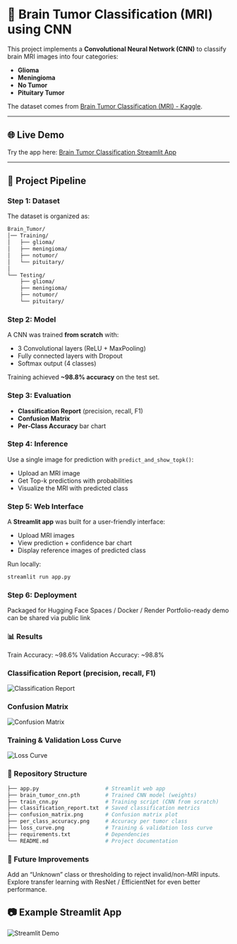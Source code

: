# 🧠 Brain Tumor Classification (MRI) using CNN

This project implements a **Convolutional Neural Network (CNN)** to classify brain MRI images into four categories:  
- **Glioma**  
- **Meningioma**  
- **No Tumor**  
- **Pituitary Tumor**  

The dataset comes from [Brain Tumor Classification (MRI) - Kaggle](https://www.kaggle.com/datasets/sartajbhuvaji/brain-tumor-classification-mri).

---

## 🌐 Live Demo
Try the app here: [Brain Tumor Classification Streamlit App](https://ap8s8ozvsbn3vltarnujcp.streamlit.app/)

---

## 🚀 Project Pipeline

### **Step 1: Dataset**
The dataset is organized as:
```bash
Brain_Tumor/
│── Training/
│   ├── glioma/
│   ├── meningioma/
│   ├── notumor/
│   └── pituitary/
│
└── Testing/
    ├── glioma/
    ├── meningioma/
    ├── notumor/
    └── pituitary/
```

### **Step 2: Model**
A CNN was trained **from scratch** with:
- 3 Convolutional layers (ReLU + MaxPooling)  
- Fully connected layers with Dropout  
- Softmax output (4 classes)  

Training achieved **~98.8% accuracy** on the test set.

### **Step 3: Evaluation**
- **Classification Report** (precision, recall, F1)  
- **Confusion Matrix**  
- **Per-Class Accuracy** bar chart  

### **Step 4: Inference**
Use a single image for prediction with `predict_and_show_topk()`:
- Upload an MRI image  
- Get Top-k predictions with probabilities  
- Visualize the MRI with predicted class  

### **Step 5: Web Interface**
A **Streamlit app** was built for a user-friendly interface:
- Upload MRI images  
- View prediction + confidence bar chart  
- Display reference images of predicted class  

Run locally:
```bash
streamlit run app.py
```

### **Step 6: Deployment**
Packaged for Hugging Face Spaces / Docker / Render
Portfolio-ready demo can be shared via public link

### 📊 Results
Train Accuracy: ~98.6%
Validation Accuracy: ~98.8%

### Classification Report (precision, recall, F1)
![Classification Report](classification_report.png)

### Confusion Matrix
![Confusion Matrix](confusion_matrix.png)

### Training & Validation Loss Curve
![Loss Curve](loss_curve.png)

### 📂 Repository Structure
```bash
├── app.py                     # Streamlit web app
├── brain_tumor_cnn.pth        # Trained CNN model (weights)
├── train_cnn.py               # Training script (CNN from scratch)
├── classification_report.txt  # Saved classification metrics
├── confusion_matrix.png       # Confusion matrix plot
├── per_class_accuracy.png     # Accuracy per tumor class
├── loss_curve.png             # Training & validation loss curve
├── requirements.txt           # Dependencies
└── README.md                  # Project documentation
```

### 📌 Future Improvements
Add an “Unknown” class or thresholding to reject invalid/non-MRI inputs.
Explore transfer learning with ResNet / EfficientNet for even better performance.

## 📷 Example Streamlit App
![Streamlit Demo](sample_streamlit.png)
